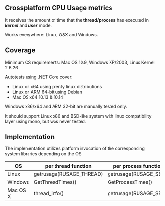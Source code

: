 ## Crossplatform CPU Usage metrics
It receives the amount of time that the **thread/process** has executed in _**kernel**_ and _**user**_ mode.

Works everywhere: Linux, OSX and Windows.

## Coverage
Minimum OS requirements: Mac OS 10.9, Windows XP/2003, Linux Kernel 2.6.26

Autotests using .NET Core cover:  
- Linux on x64 using plenty linux distributions 
- Linux on ARM 64-bit using Debian
- Mac OS x64 10.13 & 10.14

Windows x86/x64 and ARM 32-bit are manually tested only. 

It should support Linux x86 and BSD-like system with linux compatibility layer using mono, but was never tested. 
 
## Implementation
The implementation utilizes platform invocation of the corresponding system libraries depending on the OS:  

| OS       | per thread function      | per process function   | library         |
|----------|--------------------------|------------------------|-----------------|
| Linux    | getrusage(RUSAGE_THREAD) | getrusage(RUSAGE_SELF) | libc.so         |
| Windows  | GetThreadTimes()         | GetProcessTimes()      | kernel32.dll    |
| Mac OS X | thread_info()            | getrusage(RUSAGE_SELF) | libSystem.dylib |
